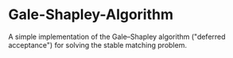 # Gale-Shapley-Algorithm
A simple implementation of the Gale–Shapley algorithm ("deferred acceptance") for solving the stable matching problem.
